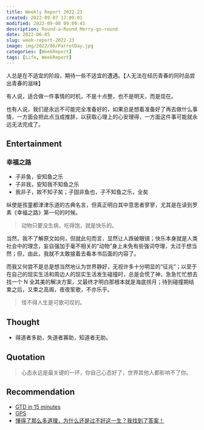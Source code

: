 ```yaml
---
title: Weekly Report 2022.23
created: 2022-09-07 17:09:01
modified: 2022-09-08 09:09:41
description: Round-a-Round Merry-go-round
date: 2022-06-05
slug: week-report-2022-23
image: img/2022/06/ParrotDay.jpg
categories: [WeekReport]
tags: [Life, WeekReport]
---
```


人总是在不适宜的阶段，期待一些不适宜的遭遇。【人无法在经历青春的同时品尝出青春的滋味】

有人说，适合做一件事情的时机，不是十点整，也不是明天，而是现在。

也有人说，我们是永远不可能完全准备好的，如果总是想着准备好了再去做什么事情，一方面会把此点当成推辞，以获取心理上的心安理得，一方面这件事可能就永远无法完成了。

## Entertainment

### 幸福之路

- 子非鱼，安知鱼之乐
- 子非我，安知我不知鱼之乐
- 我非子，故不知子矣；子固非鱼也，子不知鱼之乐，全矣

纵使是孩童都津津乐道的古典名言，但真正明白其中意思者寥寥，尤其是在读到罗素《幸福之路》第一句的时候。

> 动物只要没生病，吃得饱，就是快乐的。

当然，我不了解原文如何，但就此句而言，显然让人跌破眼镜；快乐本身就是人类社会中的理念，妄自强加于毫不相关的“动物”身上未免有些强词夺理，太过于想当然；但，由此，我就不太敢接着去看本书后面的内容了。

而我又何尝不是总是想当然地认为世界静好，无视许多十分明显的“征兆”；以至于在自己的现实生活和周边人的现实生活发生碰撞时，总是会慌了神，急急忙忙想去找一个 N 全其美的解决方案，又最终才明白那根本就是海底捞月；待到碰撞期结束之后，又束之高阁，夜夜笙歌，不亦乐乎。

> 怪不得人生是可歌可叹的。

## Thought

- 得道者多助，失道者寡助，知道者无助。

## Quotation

> 心态永远是最关键的一环，你自己心态好了，世界其他人都影响不了你。

## Recommendation

- [GTD in 15 minutes](https://hamberg.no/gtd)
- [GPS](https://ciechanow.ski/gps/)
- [懂得了那么多道理，为什么还是过不好这一生？我找到了答案！](https://mp.weixin.qq.com/s/uUChtdUvhyw7jzgdNKn5Aw)
